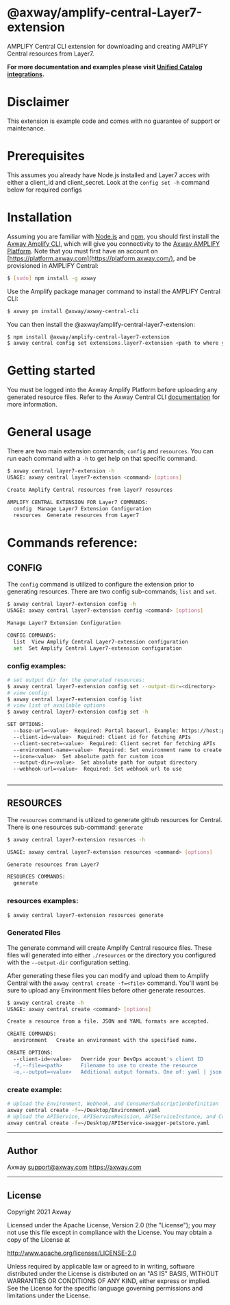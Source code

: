 # @axway/amplify-central-Layer7-extension

AMPLIFY Central CLI extension for downloading and creating AMPLIFY Central resources from Layer7.

**For more documentation and examples please visit [Unified Catalog integrations](https://github.com/Axway/unified-catalog-integrations).**

# Disclaimer

This extension is example code and comes with no guarantee of support or maintenance.

# Prerequisites

This assumes you already have Node.js installed and Layer7 acces with either a client_id and client_secret. Look at the ```config set -h``` command below for required configs


# Installation

Assuming you are familiar with [Node.js](https://nodejs.org) and [npm](https://npmjs.com), you should first install the [Axway Amplify CLI](https://npmjs.com/package/axway), which will give you connectivity to the [Axway AMPLIFY Platform](https://www.axway.com/en/products/amplify). Note that you must first have an account on [https://platform.axway.com](https://platform.axway.com/), and be provisioned in AMPLIFY Central:

```bash
$ [sudo] npm install -g axway
```

Use the Amplify package manager command to install the AMPLIFY Central CLI:

```bash
$ axway pm install @axway/axway-central-cli
```

You can then install the @axway/amplify-central-layer7-extension:

```bash
$ npm install @axway/amplify-central-layer7-extension
$ axway central config set extensions.layer7-extension <path to where you installed module>
```


# Getting started

You must be logged into the Axway Amplify Platform before uploading any generated resource files. 
Refer to the Axway Central CLI [documentation](https://docs.axway.com/bundle/amplify-central/page/docs/integrate_with_central/cli_central/cli_install/index.html) for more information.

# General usage

There are two main extension commands; `config` and `resources`. You can run each command with a `-h` to get help on that specific command.

```bash
$ axway central layer7-extension -h
USAGE: axway central layer7-extension <command> [options]

Create Amplify Central resources from layer7 resources

AMPLIFY CENTRAL EXTENSION FOR Layer7 COMMANDS:
  config  Manage Layer7 Extension Configuration
  resources  Generate resources from Layer7
```

# Commands reference:

## CONFIG

The `config` command is utilized to configure the extension prior to generating resources. There are two config sub-commands; `list` and `set`.

```bash
$ axway central layer7-extension config -h
USAGE: axway central layer7-extension config <command> [options]

Manage Layer7 Extension Configuration

CONFIG COMMANDS:
  list  View Amplify Central Layer7-extension configuration
  set  Set Amplify Central Layer7-extension configuration
```

### config examples:

```bash
# set output dir for the generated resources:
$ axway central layer7-extension config set --output-dir=<directory>
# view config:
$ axway central layer7-extension config list
# view list of available options
$ axway central layer7-extension config set -h

SET OPTIONS:
  --base-url=<value>  Required: Portal baseurl. Example: https://host:port/ssg
  --client-id=<value>  Required: Client id for fetching APIs
  --client-secret=<value>  Required: Client secret for fetching APIs
  --environment-name=<value>  Required: Set environment name to create
  --icon=<value>  Set absolute path for custom icon
  --output-dir=<value>  Set absolute path for output directory
  --webhook-url=<value>  Required: Set webhook url to use
  
```

---

## RESOURCES

The `resources` command is utilized to generate github resources for Central. There is one resources sub-command: `generate`

```bash
$ axway central layer7-extension resources -h

USAGE: axway central layer7-extension resources <command> [options]

Generate resources from Layer7

RESOURCES COMMANDS:
  generate
```

### resources examples:

```bash
$ axway central layer7-extension resources generate
```

### Generated Files

The generate command will create Amplify Central resource files. These files will generated into either `./resources` or the directory you configured with the `--output-dir` configuration setting.

After generating these files you can modify and upload them to Amplify Central with the `axway central create -f=<file>` command. You'll want be sure to upload any Environment files before other generate resources.

```bash
$ axway central create -h
USAGE: axway central create <command> [options]

Create a resource from a file. JSON and YAML formats are accepted.

CREATE COMMANDS:
  environment   Create an environment with the specified name.

CREATE OPTIONS:
  --client-id=<value>   Override your DevOps account's client ID
  -f,--file=<path>      Filename to use to create the resource
  -o,--output=<value>   Additional output formats. One of: yaml | json
```

### create example:

```bash
# Upload the Environment, Webhook, and ConsumerSubscriptionDefinition
axway central create -f=~/Desktop/Environment.yaml
# Upload the APIService, APIServiceRevision, APIServiceInstance, and ConsumerInstance
axway central create -f=~/Desktop/APIService-swagger-petstore.yaml
```

---

## Author

Axway <support@axway.com> https://axway.com

---

## License

Copyright 2021 Axway

Licensed under the Apache License, Version 2.0 (the "License");
you may not use this file except in compliance with the License.
You may obtain a copy of the License at

http://www.apache.org/licenses/LICENSE-2.0

Unless required by applicable law or agreed to in writing, software
distributed under the License is distributed on an "AS IS" BASIS,
WITHOUT WARRANTIES OR CONDITIONS OF ANY KIND, either express or implied.
See the License for the specific language governing permissions and
limitations under the License.
